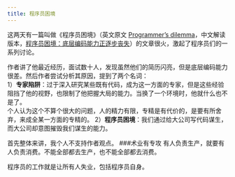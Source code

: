 ```yaml
---
title: 程序员困境
---
```


这两天有一篇叫做《程序员困境》（英文原文 [Programmer’s dilemma](https://medium.com/i-m-h-o/231d7499a75)，中文解读版本，[程序员困境：底层编码能力正逐步丧失](http://www.csdn.net/article/2013-08-19/2816613-Programmer%E2%80%99s-dilemma)）的文章很火，激起了程序员们的一系列讨论。  

作者讲了他最近经历，面试数十人，发现虽然他们的简历闪亮，但是底层编码能力很差。然后作者尝试分析其原因，提到了两个名词：  
1）**专家陷阱**：过于深入研究某些既有代码，成为这一方面的专家，但是这些经验阻挡了他的视野，也限制了他把握大局的能力。当换了一个环境时，他就什么也不是了。  
个人认为这个不算个很大的问题，人的精力有限，专精是有代价的，是要有所舍弃，来成全某一方面的专精的。
2）**程序员困境**：我们通过给大公司写代码谋生，而大公司却意图摧毁我们谋生的能力。  


首先整体来讲，我个人不支持作者观点。
###术业有专攻
有人负责生产，就要有人负责消费。不能全部都去生产，也不能全部都去消费。


程序员的工作就是让所有人失业，包括程序员自身。
